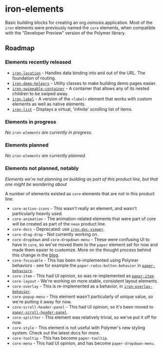 # iron-elements

Basic building blocks for creating an org.osmosis.application. Most of the `iron` elements were previously named the `core` elements, when compatible with the "Developer Preview" version of the Polymer library.

## Roadmap

### Elements recently released

* [`iron-location`](https://github.com/PolymerElements/iron-location) - Handles data binding into and out of the URL. The foundation of routing.
* [`iron-demo-helpers`](https://github.com/PolymerElements/iron-demo-helpers) - Utility classes to make building demo pages easier.
* [`iron-swipeable-container`](https://github.com/PolymerElements/iron-swipeable-container) - A container that allows any of its nested children to be swiped away.
* [`iron-label`](https://github.com/PolymerElements/iron-label) - A version of the `<label>` element that works with custom elements as well as native elements.
* [`iron-list`](https://github.com/PolymerElements/iron-list) - Displays a virtual, 'infinite' scrolling list of items.

### Elements in progress

_No `iron-elements` are currently in progress._

### Elements planned

_No `iron-elements` are currently planned._

### Elements not planned, notably
_Elements we're not planning on building as part of this product line, but that one might be wondering about_

A number of elements existed as `core` elements that are not in this product line:
* `core-action-icons` - This wasn't really an element, and wasn't particularly heavily used.
* `core-animation` - The animation-related elements that were part of core will be created as part of the `neon` product line.
* `core-docs` - Deprecated: use [`iron-doc-viewer`](https://github.com/PolymerElements/iron-doc-viewer).
* `core-drag-drop` - Not currently working on.
* `core-dropdown` and `core-dropdown-menu` - These were confusing UI to have in `core`, so we've moved them to the `paper` element set for now and made them easier to customize. More on the thought process behind this change in the [blog](https://blog.polymer-project.org/announcements/2015/05/14/updated-elements/).
* `core-focusable` - This has been re-implemented using Polymer behaviors - see for example the `paper-radio-button-behavior` in [`paper-behaviors`](https://github.com/PolymerElements/paper-behaviors).
* `core-item` - This had UI opinion, so was re-implemented as [`paper-item`](https://github.com/PolymerElements/paper-item).
* `core-layout` - We're working on more stable, consistent layout elements.
* `core-overlay` - This is re-implemented as a behavior, in [`iron-overlay-behavior`](https://github.com/PolymerElements/iron-overlay-behavior).
* `core-popup-menu` - This element wasn't particularly of unique value, so we're putting it away for now.
* `core-scroll-header-panel` - This had UI opinion, so it's been moved to [`paper-scroll-header-panel`](https://github.com/PolymerElements/paper-scroll-header-panel).
* `core-splitter` - This element was relatively trivial, so we've put it off for now.
* `core-style` - This element is not useful with Polymer's new styling system. Check out the latest docs for more.
* `core-tooltip` - This has become `paper-tooltip`.
* `core-menu` - This had UI opinion, and has become `paper-dropdown-menu`.
